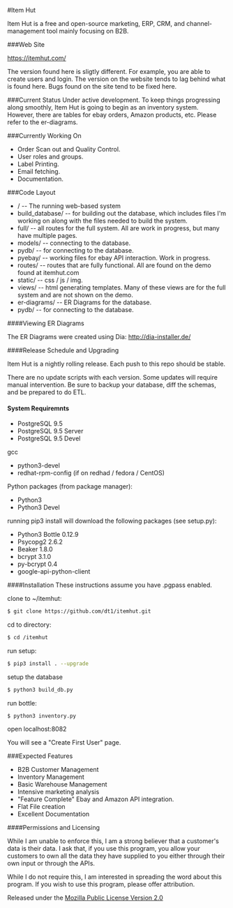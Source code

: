 #Item Hut

Item Hut is a free and open-source marketing, ERP, CRM, and channel-management tool mainly focusing on B2B.

###Web Site

https://itemhut.com/

The version found here is sligtly different. For example, you are able to create users and login. The version on the website tends to lag behind what is found here. Bugs found on the site tend to be fixed here.

###Current Status
Under active development. To keep things progressing along smoothly, Item Hut is going to begin as an inventory system. However, there are tables for ebay orders, Amazon products, etc. Please refer to the er-diagrams.

###Currently Working On
* Order Scan out and Quality Control.
* User roles and groups.
* Label Printing.
* Email fetching.
* Documentation.

###Code Layout
* / -- The running web-based system
* build_database/ -- for building out the database, which includes files I'm working on along with the files needed to build the system.
* full/ -- all routes for the full system. All are work in progress, but many have multiple pages.
* models/ -- connecting to the database.
* pydb/ -- for connecting to the database.
* pyebay/ -- working files for ebay API interaction. Work in progress.
* routes/ -- routes that are fully functional. All are found on the demo found at itemhut.com
* static/ -- css / js / img.
* views/ -- html generating templates. Many of these views are for the full system and are not shown on the demo.
* er-diagrams/ -- ER Diagrams for the database.
* pydb/ -- for connecting to the database.

####Viewing ER Diagrams

The ER Diagrams were created using Dia:
http://dia-installer.de/

####Release Schedule and Upgrading

Item Hut is a nightly rolling release. Each push to this repo should be stable.

There are no update scripts with each version. Some updates will require manual intervention. Be sure to backup your database, diff the schemas, and be prepared to do ETL.

#### System Requiremnts
* PostgreSQL 9.5
* PostgreSQL 9.5 Server
* PostgreSQL 9.5 Devel

gcc
* python3-devel
* redhat-rpm-config (if on redhad / fedora / CentOS)

Python packages (from package manager):
* Python3
* Python3 Devel


running pip3 install will download the following packages (see setup.py):
* Python3 Bottle 0.12.9
* Psycopg2 2.6.2
* Beaker 1.8.0
* bcrypt 3.1.0
* py-bcrypt 0.4
* google-api-python-client

####Installation
These instructions assume you have .pgpass enabled.

clone to ~/itemhut:
```bash
$ git clone https://github.com/dt1/itemhut.git
```

cd to directory:
```bash
$ cd /itemhut
```

run setup:
```bash
$ pip3 install . --upgrade
```

setup the database
```bash
$ python3 build_db.py
```

run bottle:
```
$ python3 inventory.py
```

open localhost:8082

You will see a "Create First User" page.

###Expected Features
* B2B Customer Management
* Inventory Management
* Basic Warehouse Management
* Intensive marketing analysis
* "Feature Complete" Ebay and Amazon API integration.
* Flat File creation
* Excellent Documentation

####Permissions and Licensing

While I am unable to enforce this, I am a strong believer that a customer's data is their data. I ask that, if you use this program, you allow your customers to own all the data they have supplied to you either through their own input or through the APIs.

While I do not require this, I am interested in spreading the word about this program. If you wish to use this program, please offer attribution.

Released under the [Mozilla Public License
Version 2.0](http://www.mozilla.org/MPL/2.0/)
